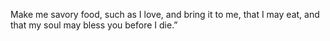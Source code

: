 Make me savory food, such as I love, and bring it to me, that I may eat, and that my soul may bless you before I die.”